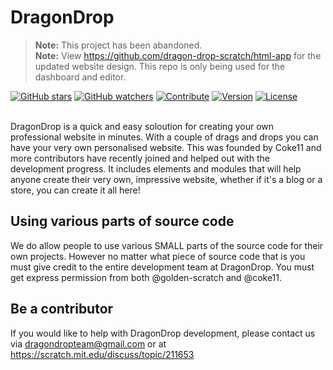 # DragonDrop
> **Note:** This project has been abandoned. <br>
> **Note:** View https://github.com/dragon-drop-scratch/html-app for the updated website design. This repo is only being used for the dashboard and editor.

[![GitHub stars](https://img.shields.io/badge/star-dragon--drop--www-green.svg)](https://github.com/dragon-drop-scratch/dragon-drop-www/stargazers)
[![GitHub watchers](https://img.shields.io/badge/fork-dragon--drop--www-red.svg)](https://github.com/dragon-drop-scratch/dragon-drop-www/subscription)
[![Contribute](https://img.shields.io/badge/contribute-dragon--drop--www-00AAAA.svg)](https://scratch.mit.edu/discuss/topic/211653)
[![Version](https://img.shields.io/badge/version-0.2.0.pre--release-blue.svg)](https://github.com/dragon-drop-scratch/dragon-drop-www/releases/tag/0.2.0.pre_release)
[![License](https://img.shields.io/badge/license-BY--NC--SA%204.0-AA00AA.svg)](https://github.com/dragon-drop-scratch/dragon-drop-www/blob/gh-pages/LICENSE.txt)

<br>
DragonDrop is a quick and easy soloution for creating your own professional website in minutes. With a couple of drags and drops you can have your very own personalised website. This was founded by Coke11 and more contributors have recently joined and helped out with the development progress. It includes elements and modules that will help anyone create their very own, impressive website, whether if it's a blog or a store, you can create it all here!

## Using various parts of source code
We do allow people to use various SMALL parts of the source code for their own projects. However no matter what piece of source code that is you must give credit to the entire development team at DragonDrop. You must get express permission from both @golden-scratch and @coke11.

## Be a contributor
If you would like to help with DragonDrop development, please contact us via dragondropteam@gmail.com or at https://scratch.mit.edu/discuss/topic/211653
